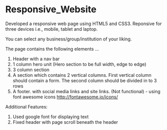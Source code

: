 # Responsive_Website

Developed a responsive web page using HTML5 and CSS3. Reponsive for three devices i.e., mobile, tablet and laptop.

You can select any business/group/institution of your liking.

The page contains the following elements ...

1. Header with a nav bar
2. 1 column hero unit (Hero section to be full width, edge to edge)
3. 3 column section
4. A section which contains 2 vertical columns. First vertical column should contain a form. The second column  should be divided in to 3 rows 
5. A footer. with social media links and site links. (Not functional) - using font awesome icons http://fontawesome.io/icons/

Additional Features: 
1. Used google font for displaying text
2. Fixed header with page scroll beneath the header



 


